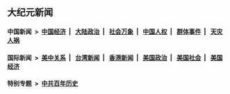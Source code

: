 ## 大纪元新闻

#### 中国新闻 &nbsp;>&nbsp; [中国经济](indexes/ncid283/README.md?06050445) &nbsp;| &nbsp; [大陆政治](indexes/ncid277/README.md?06050445) &nbsp;| &nbsp; [社会万象](indexes/ncid282/README.md?06050445) &nbsp;| &nbsp; [中国人权](indexes/ncid278/README.md?06050445) &nbsp;| &nbsp; [群体事件](indexes/ncid279/README.md?06050445) &nbsp;| &nbsp; [天灾人祸](indexes/ncid280/README.md?06050445)

#### 国际新闻 &nbsp;>&nbsp; [美中关系](indexes/nf1412576/README.md?06050445) &nbsp;| &nbsp; [台湾新闻](indexes/ncid1349361/README.md?06050445) &nbsp;| &nbsp; [香港新闻](indexes/ncid1349362/README.md?06050445) &nbsp;| &nbsp; [美国政治](indexes/ncid1078159/README.md?06050445) &nbsp;| &nbsp; [美国社会](indexes/ncid1078160/README.md?06050445) &nbsp;| &nbsp; [美国经济](indexes/ncid1078158/README.md?06050445)

#### 特别专题 &nbsp;>&nbsp; [中共百年历史](https://github.com/epoch-news/epoch-special/blob/master/README.md?06050445)  
